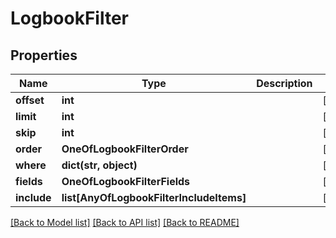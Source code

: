 # LogbookFilter

## Properties
Name | Type | Description | Notes
------------ | ------------- | ------------- | -------------
**offset** | **int** |  | [optional] 
**limit** | **int** |  | [optional] 
**skip** | **int** |  | [optional] 
**order** | **OneOfLogbookFilterOrder** |  | [optional] 
**where** | **dict(str, object)** |  | [optional] 
**fields** | **OneOfLogbookFilterFields** |  | [optional] 
**include** | **list[AnyOfLogbookFilterIncludeItems]** |  | [optional] 

[[Back to Model list]](../README.md#documentation-for-models) [[Back to API list]](../README.md#documentation-for-api-endpoints) [[Back to README]](../README.md)

